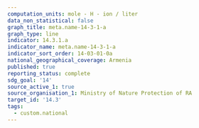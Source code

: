 ```yaml
---
computation_units: mole - H - ion / liter
data_non_statistical: false
graph_title: meta.name-14-3-1-a
graph_type: line
indicator: 14.3.1.a
indicator_name: meta.name-14-3-1-a
indicator_sort_order: 14-03-01-0a
national_geographical_coverage: Armenia
published: true
reporting_status: complete
sdg_goal: '14'
source_active_1: true
source_organisation_1: Ministry of Nature Protection of RA
target_id: '14.3'
tags:
  - custom.national
---
```

